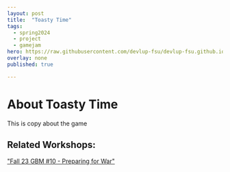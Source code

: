 ```yaml
---
layout: post
title:  "Toasty Time"
tags:
  - spring2024
  - project
  - gamejam
hero: https://raw.githubusercontent.com/devlup-fsu/devlup-fsu.github.io/master/assets/img/welcome/hero.png
overlay: none
published: true

---
```


# About Toasty Time

This is copy about the game

## Related Workshops:

["Fall 23 GBM #10 - Preparing for War"](https://fsu.devlup.org/posts/gbm-10-f23)